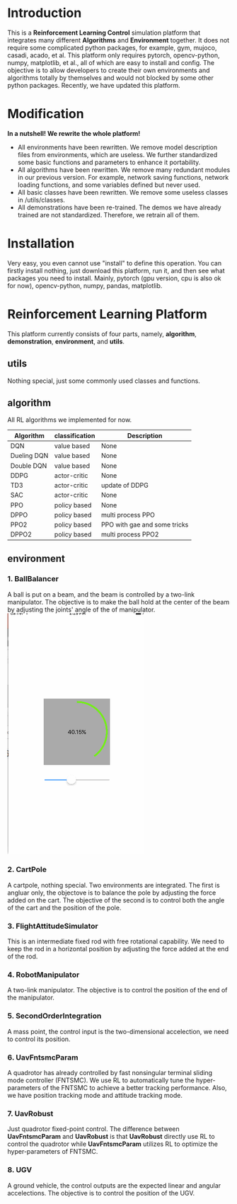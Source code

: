 # Introduction

This is a **Reinforcement Learning Control** simulation platform that integrates many different **Algorithms** and **Environment** together.
It does not require some complicated python packages, for example, gym, mujoco, casadi, acado, et al.
This platform only requires pytorch, opencv-python, numpy, matplotlib, et al., all of which are easy to install and config.
The objective is to allow developers to create their own environments and algorithms totally by themselves and would not blocked by some other python packages.
Recently, we have updated this platform.

# Modification

**In a nutshell! We rewrite the whole platform!**

* All environments have been rewritten. We remove model description files from environments, which are useless.
  We further standardized some basic functions and parameters to enhance it portability.
* All algorithms have been rewritten. We remove many redundant modules in our previous version. For example, network saving functions, network loading functions,
  and some variables defined but never used.
* All basic classes have been rewritten. We remove some useless classes in /utils/classes.
* All demonstrations have been re-trained. The demos we have already trained are not standardized. Therefore, we retrain all of them.

# Installation

Very easy, you even cannot use "install" to define this operation. You can firstly install nothing, just download this platform, run it, and then see
what packages you need to install. Mainly, pytorch (gpu version, cpu is also ok for now), opencv-python, numpy, pandas, matplotlib.

# Reinforcement Learning Platform

This platform currently consists of four parts, namely, **algorithm**, **demonstration**, **environment**, and **utils**.

## utils

Nothing special, just some commonly used classes and functions.

## algorithm

All RL algorithms we implemented for now.

|  Algorithm  |  classification |         Description          |
| ----------- | --------------- | ---------------------------- |
|     DQN     |   value based   |              None            |
| Dueling DQN |   value based   |              None            |
| Double DQN  |   value based   |              None            |
|     DDPG    |   actor-critic  |              None            |
|     TD3     |   actor-critic  |        update of DDPG        |
|     SAC     |   actor-critic  |              None            |
|     PPO     |   policy based  |              None            |
|     DPPO    |   policy based  |      multi process PPO       |
|     PPO2    |   policy based  | PPO with gae and some tricks |
|    DPPO2    |   policy based  |      multi process PPO2      |

## environment

### 1. BallBalancer

A ball is put on a beam, and the beam is controlled by a two-link manipulator. The objective is to make the ball hold at the center of the beam by adjusting the joints' angle of the of manipulator.
![image](https://github.com/ZhengYaWei1992/ZWProgressView/blob/master/Untitled3.gif)

### 2. CartPole

A cartpole, nothing special. Two environments are integrated. The first is angluar only, the objectove is to balance the pole by adjusting the force added on the cart. The objective of the second is to control both the angle of the cart and the position of the pole.

### 3. FlightAttitudeSimulator

This is an intermediate fixed rod with free rotational capability. We need to keep the rod in a horizontal position by adjusting the force added at the end of the rod.

### 4. RobotManipulator

A two-link manipulator. The objective is to control the position of the end of the manipulator.

### 5. SecondOrderIntegration

A mass point, the control input is the two-dimensional accelection, we need to control its position.

### 6. UavFntsmcParam

A quadrotor has already controlled by fast nonsingular terminal sliding mode controller (FNTSMC). We use RL to automatically tune the hyper-parameters of the FNTSMC to achieve a better tracking performance. Also, we have position tracking mode and attitude tracking mode.

### 7. UavRobust

Just quadrotor fixed-point control. The difference between **UavFntsmcParam** and **UavRobust** is that **UavRobust** directly use RL to control the quadrotor while **UavFntsmcParam** utilizes RL to optimize the hyper-parameters of FNTSMC.

### 8. UGV

A ground vehicle, the control outputs are the expected linear and angular accelections. The objective is to control the position of the UGV.





